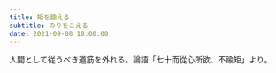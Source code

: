 ```yaml
---
title: 矩を踰える
subtitle: のりをこえる
date: 2021-09-08 10:00:00
---
```


人間として従うべき道筋を外れる。論語「七十而從心所欲、不踰矩」より。

